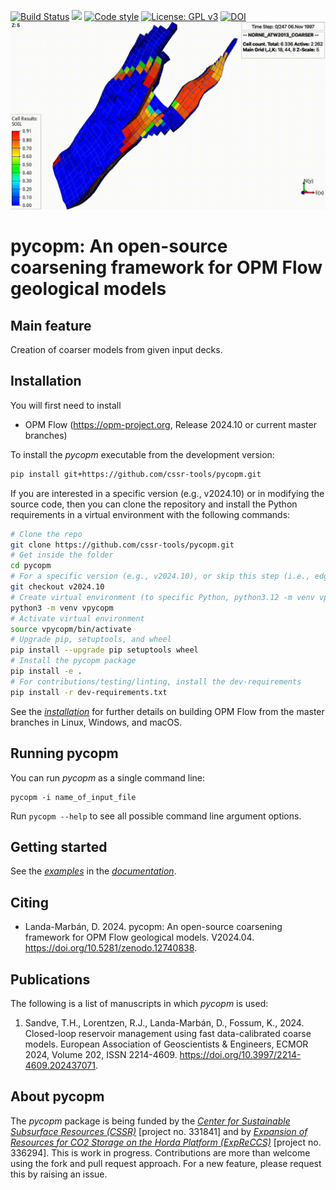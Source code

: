 [![Build Status](https://github.com/cssr-tools/pycopm/actions/workflows/CI.yml/badge.svg)](https://github.com/cssr-tools/pycopm/actions/workflows/CI.yml)
<a href="https://www.python.org/"><img src="https://img.shields.io/badge/python-3.8%20to%203.12-blue.svg"></a>
[![Code style](https://img.shields.io/badge/code%20style-black-000000.svg)](https://github.com/ambv/black)
[![License: GPL v3](https://img.shields.io/badge/License-GPLv3-blue.svg)](https://www.gnu.org/licenses/gpl-3.0)
[![DOI](https://zenodo.org/badge/815649176.svg)](https://zenodo.org/doi/10.5281/zenodo.12740838)
<img src="docs/text/figs/pycopm.gif" width="900" height="300">

# pycopm: An open-source coarsening framework for OPM Flow geological models

## Main feature
Creation of coarser models from given input decks. 

## Installation
You will first need to install
* OPM Flow (https://opm-project.org, Release 2024.10 or current master branches)

To install the _pycopm_ executable from the development version:

```bash
pip install git+https://github.com/cssr-tools/pycopm.git
```

If you are interested in a specific version (e.g., v2024.10) or in modifying the source code, then you can clone the repository and install the Python requirements in a virtual environment with the following commands:

```bash
# Clone the repo
git clone https://github.com/cssr-tools/pycopm.git
# Get inside the folder
cd pycopm
# For a specific version (e.g., v2024.10), or skip this step (i.e., edge version)
git checkout v2024.10
# Create virtual environment (to specific Python, python3.12 -m venv vpycopm)
python3 -m venv vpycopm
# Activate virtual environment
source vpycopm/bin/activate
# Upgrade pip, setuptools, and wheel
pip install --upgrade pip setuptools wheel
# Install the pycopm package
pip install -e .
# For contributions/testing/linting, install the dev-requirements
pip install -r dev-requirements.txt
``` 

See the [_installation_](https://cssr-tools.github.io/pycopm/installation.html) for further details on building OPM Flow from the master branches in Linux, Windows, and macOS. 

## Running pycopm
You can run _pycopm_ as a single command line:
```
pycopm -i name_of_input_file
```
Run `pycopm --help` to see all possible command line argument options.

## Getting started
See the [_examples_](https://cssr-tools.github.io/pycopm/examples.html) in the [_documentation_](https://cssr-tools.github.io/pycopm/introduction.html).

## Citing

* Landa-Marbán, D. 2024. pycopm: An open-source coarsening framework for OPM Flow geological models. V2024.04. https://doi.org/10.5281/zenodo.12740838.

## Publications
The following is a list of manuscripts in which _pycopm_ is used:

1. Sandve, T.H., Lorentzen, R.J., Landa-Marbán, D., Fossum, K., 2024. Closed-loop reservoir management using fast data-calibrated coarse models. European Association of Geoscientists & Engineers, ECMOR 2024, Volume 202, ISSN 2214-4609. https://doi.org/10.3997/2214-4609.202437071.

## About pycopm
The _pycopm_ package is being funded by the [_Center for Sustainable Subsurface Resources (CSSR)_](https://cssr.no) 
[project no. 331841] and by [_Expansion of Resources for CO2 Storage on the Horda Platform (ExpReCCS)_](https://www.norceresearch.no/en/projects/expansion-of-resources-for-co2-storage-on-the-horda-platform-expreccs) [project no. 336294].
This is work in progress.
Contributions are more than welcome using the fork and pull request approach.
For a new feature, please request this by raising an issue.